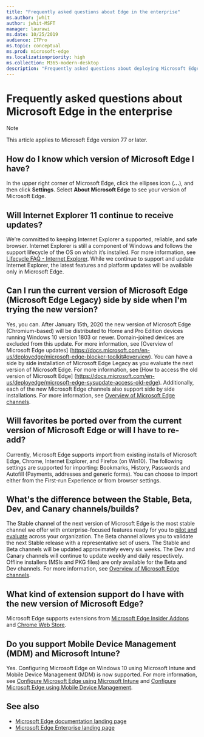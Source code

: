 ```yaml
---
title: "Frequently asked questions about Edge in the enterprise"
ms.author: jwhit
author: jwhit-MSFT
manager: laurawi
ms.date: 10/25/2019
audience: ITPro
ms.topic: conceptual
ms.prod: microsoft-edge
ms.localizationpriority: high
ms.collection: M365-modern-desktop
description: "Frequently asked questions about deploying Microsoft Edge in the enterprise"
---
```


# Frequently asked questions about Microsoft Edge in the enterprise

> [!NOTE]
> This article applies to Microsoft Edge version 77 or later.

## How do I know which version of Microsoft Edge I have?

In the upper right corner of Microsoft Edge, click the ellipses icon (**...**), and then click **Settings**. Select **About Microsoft Edge** to see your version of Microsoft Edge.

## Will Internet Explorer 11 continue to receive updates?

We’re committed to keeping Internet Explorer a supported, reliable, and safe browser. Internet Explorer is still a component of Windows and follows the support lifecycle of the OS on which it’s installed. For more information, see [Lifecycle FAQ - Internet Explorer](https://support.microsoft.com/help/17454/). While we continue to support and update Internet Explorer, the latest features and platform updates will be available only in Microsoft Edge.

## Can I run the current version of Microsoft Edge (Microsoft Edge Legacy) side by side when I'm trying the new version?

Yes, you can. After January 15th, 2020 the new version of Microsoft Edge (Chromium-based) will be distributed to Home and Pro Edition devices running Windows 10 version 1803 or newer. Domain-joined devices are excluded from this update. For more information, see [Overview of Microsoft Edge updates] (https://docs.microsoft.com/en-us/deployedge/microsoft-edge-blocker-toolkit#overview). You can have a side by side installation of Microsoft Edge Legacy as you evaluate the next version of Microsoft Edge. For more information, see [How to access the old version of Microsoft Edge] (https://docs.microsoft.com/en-us/deployedge/microsoft-edge-sysupdate-access-old-edge). Additionally, each of the new Microsoft Edge channels also support side by side installations. For more information, see [Overview of Microsoft Edge channels](https://docs.microsoft.com/deployedge/microsoft-edge-channels).

## Will favorites be ported over from the current version of Microsoft Edge or will I have to re-add?

Currently, Microsoft Edge supports import from existing installs of Microsoft Edge, Chrome, Internet Explorer, and Firefox (on Win10). The following settings are supported for importing: Bookmarks, History, Passwords and Autofill (Payments, addresses and generic forms). You can choose to import either from the First-run Experience or from browser settings.  

## What's the difference between the Stable, Beta, Dev, and Canary channels/builds?

The Stable channel of the next version of Microsoft Edge is the most stable channel we offer with enterprise-focused features ready for you to [pilot and evaluate](https://aka.ms/EdgeEnterprise) across your organization. The Beta channel allows you to validate the next Stable release with a representative set of users. The Stable and Beta channels will be updated approximately every six weeks. The Dev and Canary channels will continue to update weekly and daily respectively. Offline installers (MSIs and PKG files) are only available for the Beta and Dev channels. For more information, see [Overview of Microsoft Edge channels](https://docs.microsoft.com/deployedge/microsoft-edge-channels).

## What kind of extension support do I have with the new version of Microsoft Edge?

Microsoft Edge supports extensions from [Microsoft Edge Insider Addons](https://go.microsoft.com/fwlink/?linkid=2081222) and [Chrome Web Store](https://go.microsoft.com/fwlink/?linkid=2072338).

## Do you support Mobile Device Management (MDM) and Microsoft Intune?

Yes. Configuring Microsoft Edge on Windows 10 using Microsoft Intune and Mobile Device Management (MDM) is now supported. For more information, see [Configure Microsoft Edge using Microsoft Intune](configure-edge-with-intune.md) and [Configure Microsoft Edge using Mobile Device Management](configure-edge-with-mdm.md).

## See also

- [Microsoft Edge documentation landing page](https://docs.microsoft.com/DeployEdge/)
- [Microsoft Edge Enterprise landing page](https://aka.ms/EdgeEnterprise)
